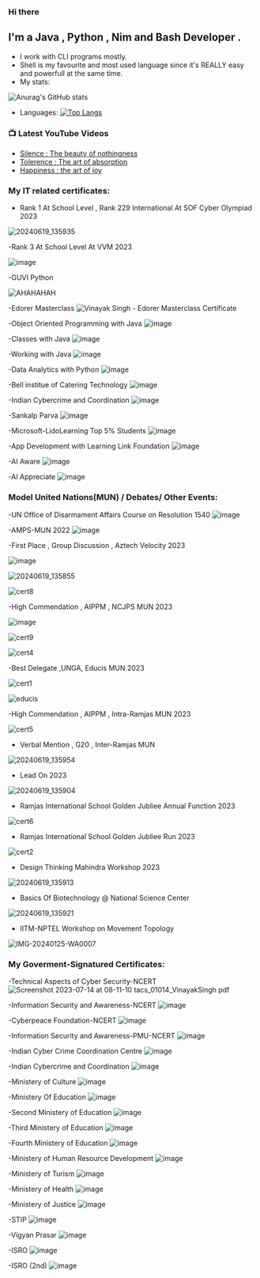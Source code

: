### Hi there
## I'm a Java , Python , Nim and Bash Developer .
- I work with CLI programs mostly.
- Shell is my favourite and most used language since it's REALLY easy and powerfull at the same time.
- My stats:


![Anurag's GitHub stats](https://github-readme-stats.vercel.app/api?username=vs1ng&show_icons=true&theme=tokyonight)



- Languages:
[![Top Langs](https://github-readme-stats.vercel.app/api/top-langs/?username=vs1ng&layout=donut-vertical)](https://github.com/anuraghazra/github-readme-stats)




### 📺 Latest YouTube Videos
<!-- YOUTUBE:START -->
- [Silence : The beauty of nothingness](https://www.youtube.com/watch?v=FrkHFHpQDgs&t=59s)
- [Tolerence : The art of absorption](https://www.youtube.com/watch?v=s9XrJkAnNqY&t=64s)
- [Happiness : the art of joy](https://www.youtube.com/watch?v=s27pDxWjOlA&t=18s)
<!-- YOUTUBE:END -->
[Helios Mass Mailing:]: http://heliosmassmail.great-site.net/
[My Youtube channel:]: https://www.youtube.com/channel/UCAxfwzC0SgU7UqLEL15pHuA
[My instagram account:]: https://www.instagram.com/usernamewithanextrauserandmore/

### My IT related certificates:

- Rank 1 At School Level , Rank 229 International At SOF Cyber Olympiad 2023

![20240619_135935](https://github.com/vs1ng/vs1ng/assets/90449815/3f0df06a-b224-4b01-b7ce-59fbd9ee9dbe)

-Rank 3 At School Level At VVM 2023

![image](https://github.com/vs1ng/vs1ng/assets/90449815/d0436516-e77f-42bd-bcd2-1c80426fe47e)

-GUVI Python

![AHAHAHAH](https://github.com/vs1ng/vs1ng/assets/90449815/92f3fa94-1ceb-4e53-a26e-bef9f54a9ee9)

-Edorer Masterclass
![Vinayak Singh - Edorer Masterclass Certificate](https://github.com/vs1ng/vs1ng/assets/90449815/de57e20a-1a24-4887-bb9c-40207aac603c)

-Object Oriented Programming with Java
![image](https://user-images.githubusercontent.com/90449815/171877035-832d8023-ac25-4586-b7e5-aef6519e2c70.png)


-Classes with Java
![image](https://user-images.githubusercontent.com/90449815/170835915-dc74ddc6-8dad-4fa6-9d0e-f0dbf3d71886.png)


-Working with Java
![image](https://user-images.githubusercontent.com/90449815/170672481-1e82eec8-715c-4262-8dd3-8bcf2f5650e3.png)


-Data Analytics with Python
![image](https://user-images.githubusercontent.com/90449815/154788730-0fc487b5-36b7-4d62-9dfb-00a593e7b419.png)

-Bell institue of Catering Technology
![image](https://user-images.githubusercontent.com/90449815/153799484-c54941bb-7b06-4276-9f67-f1913cc34b94.png)

-Indian Cybercrime and Coordination 
![image](https://user-images.githubusercontent.com/90449815/153768093-b3713b8a-3740-4433-bd88-7d20deeeaca7.png)

-Sankalp Parva
![image](https://user-images.githubusercontent.com/90449815/153768190-fb1b8edf-64b1-4dd8-9c67-68fe303fef31.png)

-Microsoft-LidoLearning Top 5% Students
![image](https://user-images.githubusercontent.com/90449815/153768251-5cdcde4a-e63c-4f72-bf13-e425be96d03c.png)

-App Development with Learning Link Foundation
![image](https://user-images.githubusercontent.com/90449815/153768315-c22f2a16-c7d0-4d55-b548-ec74de0dc3e3.png)

-AI Aware
![image](https://user-images.githubusercontent.com/90449815/186701392-43c057c1-a4bb-4e81-918a-dc2a6154b58d.png)

-AI Appreciate
![image](https://user-images.githubusercontent.com/90449815/186701529-db654ffb-7d35-4990-9d96-06e564222f09.png)

### Model United Nations(MUN) / Debates/ Other Events:
-UN Office of Disarmament Affairs Course on Resolution 1540
![image](https://github.com/user-attachments/assets/5182ac69-6a5e-4196-a52f-51a9ae2baef8)

-AMPS-MUN 2022
![image](https://user-images.githubusercontent.com/90449815/186700601-1a963ac4-61d4-4744-a2e6-f4c44dfe98c6.png)

-First Place , Group Discussion , Aztech Velocity 2023

![image](https://github.com/vs1ng/vs1ng/assets/90449815/1c22b2d4-bc0a-46b0-afa3-920e21b34a68)

![20240619_135855](https://github.com/vs1ng/vs1ng/assets/90449815/3de6cc3c-49f9-4db7-b62d-cbf93863f5cb)

![cert8](https://github.com/vs1ng/vs1ng/assets/90449815/642052c5-7596-4222-b2f4-fbeb18d9e25e)

-High Commendation , AIPPM , NCJPS MUN 2023

![image](https://github.com/vs1ng/vs1ng/assets/90449815/7b0c7afb-c96f-447d-90d4-33f60a778f0d)

![cert9](https://github.com/vs1ng/vs1ng/assets/90449815/0c209a2b-1c9f-446b-8788-681a82ca0d10)

![cert4](https://github.com/vs1ng/vs1ng/assets/90449815/9dffac2a-851c-4b04-b469-6129b98d64d5)

-Best Delegate ,UNGA, Educis MUN 2023

![cert1](https://github.com/vs1ng/vs1ng/assets/90449815/62a931d4-80dd-4cda-9749-d3e6624e3cbb)

![educis](https://github.com/vs1ng/vs1ng/assets/90449815/cde1669a-3e1e-4b3b-a2b9-df144dad1f30)

-High Commendation , AIPPM , Intra-Ramjas MUN 2023

![cert5](https://github.com/vs1ng/vs1ng/assets/90449815/57254a2d-19c4-4931-8283-dbc4bfdb96ea)

- Verbal Mention , G20 , Inter-Ramjas MUN

![20240619_135954](https://github.com/vs1ng/vs1ng/assets/90449815/304adbeb-913c-40d5-aec3-c2430129f1ad)

- Lead On 2023

![20240619_135904](https://github.com/vs1ng/vs1ng/assets/90449815/dafff4c1-94db-4d38-b674-f08263af7792)

- Ramjas International School Golden Jubliee Annual Function 2023

![cert6](https://github.com/vs1ng/vs1ng/assets/90449815/bbe9dfc3-64d5-4939-8236-e7fa9da84f81)

- Ramjas International School Golden Jubliee Run 2023

![cert2](https://github.com/vs1ng/vs1ng/assets/90449815/6fa95234-d1e9-40e5-a435-4a25bffb27e7)

- Design Thinking Mahindra Workshop 2023
  
![20240619_135913](https://github.com/vs1ng/vs1ng/assets/90449815/ddfa0fc0-2c2c-4567-9cbe-aa2b249ea8da)

- Basics Of Biotechnology @ National Science Center

![20240619_135921](https://github.com/vs1ng/vs1ng/assets/90449815/12e70f6b-5465-4f4f-b2b4-897bf4c9a00e)

- IITM-NPTEL Workshop on Movement Topology

![IMG-20240125-WA0007](https://github.com/vs1ng/vs1ng/assets/90449815/3dfc8751-8f9b-465b-9849-148d7327baab)



### My Goverment-Signatured Certificates:

-Technical Aspects of Cyber Security-NCERT
![Screenshot 2023-07-14 at 08-11-10 tacs_01014_VinayakSingh pdf](https://github.com/vs1ng/vs1ng/assets/90449815/27ba32ef-116f-4eba-941e-798eead5e4dc)

-Information Security and Awareness-NCERT
![image](https://user-images.githubusercontent.com/90449815/199299104-4f75cd43-284e-43ff-9329-de5f67d0bc50.png)

-Cyberpeace Foundation-NCERT
![image](https://user-images.githubusercontent.com/90449815/199299151-7845c4aa-6cfb-4b98-97bb-a563d758b0f8.png)

-Information Security and Awareness-PMU-NCERT
![image](https://user-images.githubusercontent.com/90449815/199299999-27f60f6e-4df2-413f-ae1a-49ddce83ffd1.png)

-Indian Cyber Crime Coordination Centre
![image](https://user-images.githubusercontent.com/90449815/183934849-72d9532c-0397-4814-ae2a-4bd591302c6d.png)

-Indian Cybercrime and Coordination 
![image](https://user-images.githubusercontent.com/90449815/153768093-b3713b8a-3740-4433-bd88-7d20deeeaca7.png)

-Ministery of Culture
![image](https://user-images.githubusercontent.com/90449815/183935574-456e7b52-742d-46f9-8cc6-95a2bea7d0ed.png)

-Ministery Of Education
![image](https://user-images.githubusercontent.com/90449815/153768513-362490de-2abf-4b2b-8220-5c9aa96728dc.png)

-Second Ministery of Education
![image](https://user-images.githubusercontent.com/90449815/153768582-08368c55-1411-43a7-bb8a-43fddc2a6def.png)

-Third Ministery of Education
![image](https://user-images.githubusercontent.com/90449815/153768734-0fdbddaf-5d2b-478f-832a-e69678c1aaa5.png)

-Fourth Ministery of Education
![image](https://user-images.githubusercontent.com/90449815/170313943-701227a5-9f38-46be-90bf-58a9e339b321.png)

-Ministery of Human Resource Development
![image](https://user-images.githubusercontent.com/90449815/153768608-bdf54cf0-bf90-4847-8c68-2f20cde816ed.png)

-Ministery of Turism
![image](https://user-images.githubusercontent.com/90449815/153768667-f2c3a672-ab99-49f5-874a-a38c6133a340.png)

-Ministery of Health
![image](https://user-images.githubusercontent.com/90449815/153768819-ec53bfee-c1ba-46a6-a027-58fbca394db2.png)

-Ministery of Justice
![image](https://user-images.githubusercontent.com/90449815/153768778-a4278160-e912-426c-9987-12982c42d9bd.png)

-STIP
![image](https://user-images.githubusercontent.com/90449815/153768640-eff4a09e-5fbd-4862-89d9-51dbc0bca4ce.png)

-Vigyan Prasar
![image](https://user-images.githubusercontent.com/90449815/153768707-198d9002-943f-4794-9a67-4b42cde6c2f3.png)

-ISRO
![image](https://user-images.githubusercontent.com/90449815/153768763-2162a767-2c0a-4923-bf20-ffd2fe8d7d57.png)

-ISRO (2nd)
![image](https://user-images.githubusercontent.com/90449815/199299324-6fe8d55c-8c60-4ce6-b46b-a136e15063d9.png)
